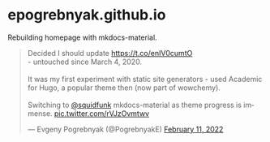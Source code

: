 # epogrebnyak.github.io

Rebuilding homepage with mkdocs-material.

<blockquote class="twitter-tweet"><p lang="en" dir="ltr">Decided I should update <a href="https://t.co/enIV0cumtO">https://t.co/enIV0cumtO</a><br>- untouched since March 4, 2020.<br><br>It was my first experiment with static site generators - used Academic for Hugo, a popular theme then (now part of wowchemy).<br><br>Switching to <a href="https://twitter.com/squidfunk?ref_src=twsrc%5Etfw">@squidfunk</a> mkdocs-material as theme progress is immense. <a href="https://t.co/rVJzOvmtwv">pic.twitter.com/rVJzOvmtwv</a></p>&mdash; Evgeny Pogrebnyak (@PogrebnyakE) <a href="https://twitter.com/PogrebnyakE/status/1492241123582136320?ref_src=twsrc%5Etfw">February 11, 2022</a></blockquote> <script async src="https://platform.twitter.com/widgets.js" charset="utf-8"></script> 

